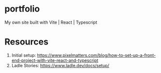 # portfolio
My own site built with Vite | React | Typescript 


# Resources
1. Initial setup: https://www.pixelmatters.com/blog/how-to-set-up-a-front-end-project-with-vite-react-and-typescript
2. Ladle Stories: https://www.ladle.dev/docs/setup/